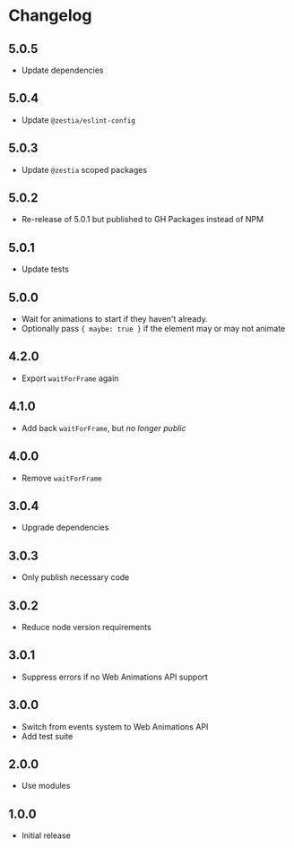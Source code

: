 # Changelog

## 5.0.5

- Update dependencies

## 5.0.4

- Update `@zestia/eslint-config`

## 5.0.3

- Update `@zestia` scoped packages

## 5.0.2

- Re-release of 5.0.1 but published to GH Packages instead of NPM

## 5.0.1

- Update tests

## 5.0.0

- Wait for animations to start if they haven't already.
- Optionally pass `{ maybe: true }` if the element may or may not animate

## 4.2.0

- Export `waitForFrame` again

## 4.1.0

- Add back `waitForFrame`, but _no longer public_

## 4.0.0

- Remove `waitForFrame`

## 3.0.4

- Upgrade dependencies

## 3.0.3

- Only publish necessary code

## 3.0.2

- Reduce node version requirements

## 3.0.1

- Suppress errors if no Web Animations API support

## 3.0.0

- Switch from events system to Web Animations API
- Add test suite

## 2.0.0

- Use modules

## 1.0.0

- Initial release
